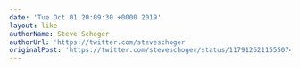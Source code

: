 ```yaml
---
date: 'Tue Oct 01 20:09:30 +0000 2019'
layout: like
authorName: Steve Schoger
authorUrl: 'https://twitter.com/steveschoger'
originalPost: 'https://twitter.com/steveschoger/status/1179126211555074049'
---
```

